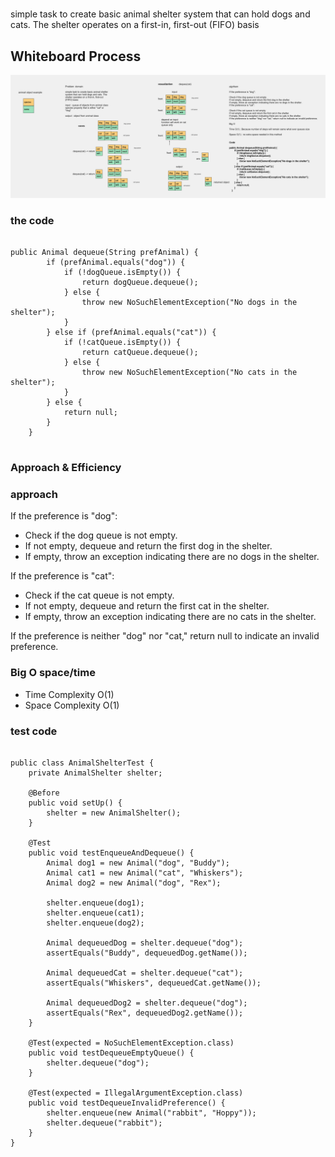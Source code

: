 #  
<!-- Description of the  -->
simple task to create basic animal shelter system that can hold dogs and cats. The shelter operates on a first-in, first-out (FIFO) basis

## Whiteboard Process
<!-- Embedded whiteboard image -->
![](../animal/Whiteboard%201.png)
### the code

```

public Animal dequeue(String prefAnimal) {
        if (prefAnimal.equals("dog")) {
            if (!dogQueue.isEmpty()) {
                return dogQueue.dequeue();
            } else {
                throw new NoSuchElementException("No dogs in the shelter");
            }
        } else if (prefAnimal.equals("cat")) {
            if (!catQueue.isEmpty()) {
                return catQueue.dequeue();
            } else {
                throw new NoSuchElementException("No cats in the shelter");
            }
        } else {
            return null;
        }
    }


```

### Approach & Efficiency
<!-- What approach did you take? Why? What is the Big O space/time for this approach? -->
### approach
If the preference is "dog":
- Check if the dog queue is not empty.
- If not empty, dequeue and return the first dog in the shelter.
- If empty, throw an exception indicating there are no dogs in the shelter.

If the preference is "cat":
- Check if the cat queue is not empty.
- If not empty, dequeue and return the first cat in the shelter.
- If empty, throw an exception indicating there are no cats in the shelter.

If the preference is neither "dog" nor "cat," return null to indicate an invalid preference.


### Big O space/time

 * Time Complexity  O(1)
 * Space Complexity O(1)


### test code 

```

public class AnimalShelterTest {
    private AnimalShelter shelter;

    @Before
    public void setUp() {
        shelter = new AnimalShelter();
    }

    @Test
    public void testEnqueueAndDequeue() {
        Animal dog1 = new Animal("dog", "Buddy");
        Animal cat1 = new Animal("cat", "Whiskers");
        Animal dog2 = new Animal("dog", "Rex");

        shelter.enqueue(dog1);
        shelter.enqueue(cat1);
        shelter.enqueue(dog2);

        Animal dequeuedDog = shelter.dequeue("dog");
        assertEquals("Buddy", dequeuedDog.getName());

        Animal dequeuedCat = shelter.dequeue("cat");
        assertEquals("Whiskers", dequeuedCat.getName());

        Animal dequeuedDog2 = shelter.dequeue("dog");
        assertEquals("Rex", dequeuedDog2.getName());
    }

    @Test(expected = NoSuchElementException.class)
    public void testDequeueEmptyQueue() {
        shelter.dequeue("dog");
    }

    @Test(expected = IllegalArgumentException.class)
    public void testDequeueInvalidPreference() {
        shelter.enqueue(new Animal("rabbit", "Hoppy"));
        shelter.dequeue("rabbit");
    }
}

```
